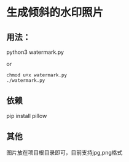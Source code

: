 # 生成倾斜的水印照片
## 用法：
python3 watermark.py

or

```
chmod u+x watermark.py
./watermark.py
```

## 依赖
pip install pillow
## 其他
图片放在项目根目录即可，目前支持jpg,png格式


